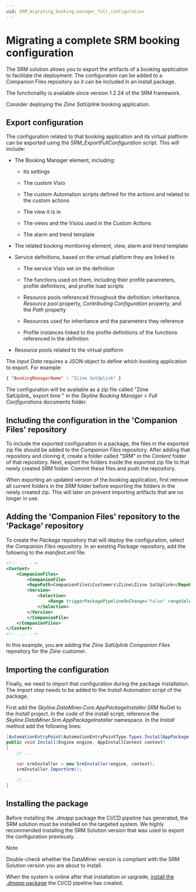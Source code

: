 ```yaml
---
uid: SRM_migrating_booking_manager_full_configuration
---
```


# Migrating a complete SRM booking configuration

The SRM solution allows you to export the artifacts of a booking application to facilitate the deployment. The configuration can be added to a Companion Files repository so it can be included in an install package.

The functionality is available since version 1.2.24 of the SRM framework.

Consider deploying the *Ziine SatUplink* booking application.

## Export configuration

The configuration related to that booking application and its virtual platform can be exported using the *SRM_ExportFullConfiguration* script. This will include:

- The Booking Manager element, including:

  - Its settings

  - The custom Visio

  - The custom Automation scripts defined for the actions and related to the custom actions

  - The view it is in

  - The views and the Visios used in the Custom Actions

  - The alarm and trend template

- The related booking monitoring element, view, alarm and trend template

- Service definitions, based on the virtual platform they are linked to

  - The service Visio set on the definition

  - The functions used on them, including their profile parameters, profile definitions, and profile load scripts

  - Resource pools referenced throughout the definition: inheritance, *Resource pool* property, *Contributing Configuration* property, and the *Path* property

  - Resources used for inheritance and the parameters they reference

  - Profile instances linked to the profile definitions of the functions referenced in the definition

- Resource pools related to the virtual platform

The *Input Data* requires a JSON object to define which booking application to export. For example:

```json
{ "BookingManagerName" : "Ziine SatUplink" }
```

The configuration will be available as a zip file called "Ziine SatUplink_\`export time\`" in the *Skyline Booking Manager* > *Full Configurations* documents folder.

## Including the configuration in the 'Companion Files' repository

To include the exported configuration in a package, the files in the exported zip file should be added to the *Companion Files* repository. After adding that repository and cloning it, create a folder called "SRM" in the *Content* folder of that repository. Next, export the folders inside the exported zip file to that newly created *SRM* folder. Commit these files and push the repository.

When exporting an updated version of the booking application, first remove all current folders in the *SRM* folder before exporting the folders in the newly created zip. This will later on prevent importing artifacts that are no longer in use.

## Adding the 'Companion Files' repository to the 'Package' repository

To create the *Package* repository that will deploy the configuration, select the *Companion Files* repository. In an existing *Package* repository, add the following to the *manifest.xml* file:

```xml
<!-- ... -->
<Content>
    <CompanionFiles>
        <CompanionFile>
        <RepoPath>CompanionFiles\Customers\Ziine\Ziine SatUplink</RepoPath>
        <Version>
            <Selection>
                <Range triggerPackagePipelineOnChange="false" rangeSelection="latestRelease">1.0.0.X</Range>
            </Selection>
        </Version>
        </CompanionFile>
    </CompanionFiles>
</Content>
<!-- ... -->
```

In this example, you are adding the *Ziine SatUplink* *Companion Files* repository for the *Ziine* customer.

## Importing the configuration

Finally, we need to import that configuration during the package installation. The import step needs to be added to the *Install* Automation script of the package.

First add the *Skyline.DataMiner.Core.AppPackageInstaller.SRM* NuGet to the *Install* project. In the code of the install script, reference the *Skyline.DataMiner.Srm.AppPackageInstaller* namespace. In the *Install* method add the following lines:

```cs
[AutomationEntryPoint(AutomationEntryPointType.Types.InstallAppPackage)]
public void Install(Engine engine, AppInstallContext context)
{
    // ...
    
    var srmInstaller = new SrmInstaller(engine, context);
    srmInstaller.ImportSrm();

    //...
}
```

## Installing the package

Before installing the *.dmapp* package the CI/CD pipeline has generated, the SRM solution must be installed on the targeted system. We highly recommended installing the SRM Solution version that was used to export the configuration previously.

> [!NOTE]
> Double-check whether the DataMiner version is compliant with the SRM Solution version you are about to install.

When the system is online after that installation or upgrade, [install the *.dmapp* package](xref:Installing_an_app_package) the CI/CD pipeline has created.
